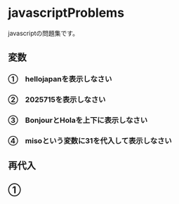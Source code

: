 # javascriptProblems
javascriptの問題集です。
## 変数
### ①　hellojapanを表示しなさい
### ②　2025715を表示しなさい
### ③　BonjourとHolaを上下に表示しなさい
### ④　misoという変数に31を代入して表示しなさい
## 再代入
## ①
